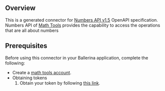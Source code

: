 ## Overview
This is a generated connector for [Numbers API v1.5](https://math.tools/api/numbers/) OpenAPI specification.  
Numbers API of [Math Tools](https://math.tools/) provides the capability to access the operations that are all about numbers
 
## Prerequisites
Before using this connector in your Ballerina application, complete the following:
* Create a [math tools account](https://math.tools/).
* Obtaining tokens
    1. Obtain your token by following [this link](https://math.tools/api/numbers/).